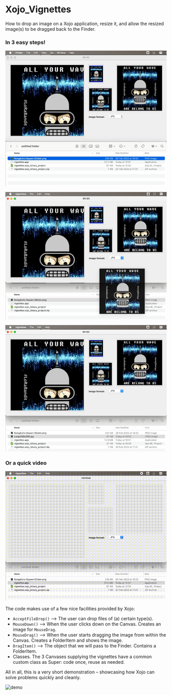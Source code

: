 # Xojo_Vignettes

How to drop an image on a Xojo application, resize it, and allow the resized image(s) to be dragged back to the Finder.

### In 3 easy steps!

![Step1](assets/Step1.jpg)

![Step2](assets/Step2.jpg)

![Step3](assets/Step3.jpg)

### Or a quick video

![demo](assets/Xojo_Vignettes.gif)

The code makes use of a few nice facilities provided by Xojo:

* `AcceptFileDrop()` --> The user can drop files of (a) certain type(s).
* `MouseDown()` --> When the user clicks down on the Canvas. Creates an image for `MouseDrag`.
* `MouseDrag()` --> When the user starts dragging the image from within the Canvas. Creates a FolderItem and shows the image.
* `DragItem()` --> The object that we will pass to the Finder. Contains a FolderItem.
* Classes. The 3 Canvases supplying the vignettes have a common custom class as Super: code once, reuse as needed.

All in all, this is a very short demonstration – showcasing how Xojo can solve problems quickly and cleanly.

![demo](assets/demo.gif)